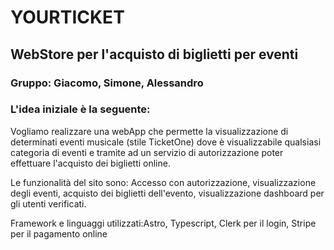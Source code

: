 # YOURTICKET #

## WebStore per l'acquisto di biglietti per eventi ##
### Gruppo: Giacomo, Simone, Alessandro ###
### L'idea iniziale è la seguente: ###
Vogliamo realizzare una webApp che permette la visualizzazione di determinati eventi musicale (stile TicketOne) dove è visualizzabile qualsiasi categoria di eventi e tramite ad un servizio di autorizzazione poter effettuare l'acquisto dei biglietti online.

Le funzionalità del sito sono: Accesso con autorizzazione, visualizzazione degli eventi, acquisto dei biglietti dell'evento, visualizzazione dashboard per gli utenti verificati.

Framework e linguaggi utilizzati:Astro, Typescript, Clerk per il login, Stripe per il pagamento online
